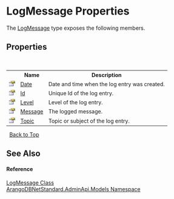 # LogMessage Properties
 

The <a href="cc1da332-5cf6-bd78-06b6-797d70648ddd">LogMessage</a> type exposes the following members.


## Properties
&nbsp;<table><tr><th></th><th>Name</th><th>Description</th></tr><tr><td>![Public property](media/pubproperty.gif "Public property")</td><td><a href="8eab0504-2272-b3e8-d4b1-99436d5950f1">Date</a></td><td>
Date and time when the log entry was created.</td></tr><tr><td>![Public property](media/pubproperty.gif "Public property")</td><td><a href="94842ad1-7720-cdd8-5f1a-ed999906f1de">Id</a></td><td>
Unique Id of the log entry.</td></tr><tr><td>![Public property](media/pubproperty.gif "Public property")</td><td><a href="5bca84f2-0715-4e27-67f1-f24382b6b003">Level</a></td><td>
Level of the log entry.</td></tr><tr><td>![Public property](media/pubproperty.gif "Public property")</td><td><a href="c310d7e7-e7de-9dca-175c-378ce72aa4e5">Message</a></td><td>
The logged message.</td></tr><tr><td>![Public property](media/pubproperty.gif "Public property")</td><td><a href="af06168e-3917-6e0b-5241-736ee1808792">Topic</a></td><td>
Topic or subject of the log entry.</td></tr></table>&nbsp;
<a href="#logmessage-properties">Back to Top</a>

## See Also


#### Reference
<a href="cc1da332-5cf6-bd78-06b6-797d70648ddd">LogMessage Class</a><br /><a href="09a5369e-c1cb-35e0-2a36-7817d39ab37d">ArangoDBNetStandard.AdminApi.Models Namespace</a><br />